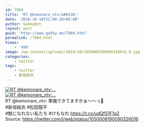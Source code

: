 ```yaml
---
id: 7984
title: 'RT @kemonare_ntv:&#8230;'
date: '2018-10-10T22:00:20+08:00'
author: GakkyBot
layout: post
guid: 'http://www.gakky.me/7984.html'
permalink: /7984.html
Views:
    - '499'
image: /wp-content/uploads/2018/10/1050008190090326016_0.jpg
categories:
    - twitter
tags:
    - twitter
    - 新垣结衣
---
```


[![RT @kemonare_ntv:...](http://www.yui-aragaki.org/wp-content/uploads/2018/10/1050008190090326016_0.jpg)](http://www.yui-aragaki.org/wp-content/uploads/2018/10/1050008190090326016_0.jpg)  
[![RT @kemonare_ntv:...](http://www.yui-aragaki.org/wp-content/uploads/2018/10/1050008190090326016_1.jpg)](http://www.yui-aragaki.org/wp-content/uploads/2018/10/1050008190090326016_1.jpg)  
RT @kemonare\_ntv: 準備できてますかぁ〜〜っ📢  
\#新垣結衣 #松田龍平  
\#獣になれない私たち #けもなれ https://t.co/udQfS1F1q2  
Source: <https://twitter.com/i/web/status/1050008190090326016>